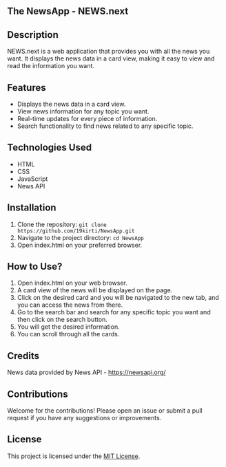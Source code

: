 ## The NewsApp - NEWS.next



## Description
NEWS.next is a web application that provides you with all the news you want. It displays the news data in a card view, making it easy to view and read the information you want.

## Features
- Displays the news data in a card view.
- View news information for any topic you want.
- Real-time updates for every piece of information.
- Search functionality to find news related to any specific topic.

## Technologies Used
- HTML
- CSS
- JavaScript
- News API

## Installation
1. Clone the repository: `git clone https://github.com/19kirti/NewsApp.git`
2. Navigate to the project directory: `cd NewsApp`
3. Open index.html on your preferred browser. 

## How to Use?
1. Open index.html on your web browser.
2. A card view of the news will be displayed on the page.
3. Click on the desired card and you will be navigated to the new tab, and you can access the news from there.
4. Go to the search bar and search for any specific topic you want and then click on the search button.
5. You will get the desired information.
6. You can scroll through all the cards.

## Credits
News data provided by News API - https://newsapi.org/

## Contributions
Welcome for the contributions! Please open an issue or submit a pull request if you have any suggestions or improvements.

## License
This project is licensed under the [MIT License](LICENSE).
